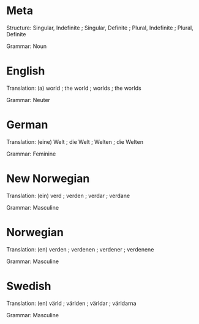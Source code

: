 Meta
====

Structure: Singular, Indefinite ; Singular, Definite ; Plural, Indefinite ; Plural, Definite

Grammar:   Noun



English
=======

Translation: (a) world ; the world ; worlds ; the worlds

Grammar:     Neuter



German
======

Translation: (eine) Welt ; die Welt ; Welten ; die Welten

Grammar:     Feminine



New Norwegian
=============

Translation: (ein) verd ; verden ; verdar ; verdane

Grammar:     Masculine



Norwegian
=========

Translation: (en) verden ; verdenen ; verdener ; verdenene

Grammar:     Masculine


Swedish
=======

Translation: (en) värld ; världen ; världar ; världarna

Grammar:     Masculine
